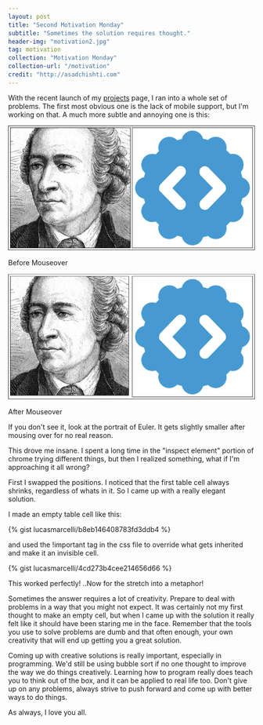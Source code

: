 ```yaml
---
layout: post
title: "Second Motivation Monday"
subtitle: "Sometimes the solution requires thought."
header-img: "motivation2.jpg"
tag: motivation
collection: "Motivation Monday"
collection-url: "/motivation"
credit: "http://asadchishti.com"
---
```


With the recent launch of my [projects](/projects) page, I ran into a whole set of problems. The first most obvious one is the lack of mobile support, but I'm working on that. A much more subtle and annoying one is this:

<div class="img-center">
	<img src="/img/2014Dec/before.png" title="Seriously.">
	<p> Before Mouseover </p>
	<img src="/img/2014Dec/after.png" title="Seriously.">
	<p> After Mouseover </p>
</div>

If you don't see it, look at the portrait of Euler. It gets slightly smaller after mousing over for no real reason. 

This drove me insane. I spent a long time in the "inspect element" portion of chrome trying different things, but then I realized something, what if I'm approaching it all wrong?

First I swapped the positions. I noticed that the first table cell always shrinks, regardless of whats in it. So I came up with a really elegant solution.

I made an empty table cell like this:

{% gist lucasmarcelli/b8eb146408783fd3ddb4 %}

and used the !important tag in the css file to override what gets inherited and make it an invisible cell.

{% gist lucasmarcelli/4cd273b4cee214656d66 %}

This worked perfectly! ..Now for the stretch into a metaphor!

Sometimes the answer requires a lot of creativity. Prepare to deal with problems in a way that you might not expect. It was certainly not my first thought to make an empty cell, but when I came up with the solution it really felt like it should have been staring me in the face. Remember that the tools you use to solve problems are dumb and that often enough, your own creativity that will end up getting you a great solution.

Coming up with creative solutions is really important, especially in programming. We'd still be using bubble sort if no one thought to improve the way we do things creatively. Learning how to program really does teach you to think out of the box, and it can be applied to real life too. Don't give up on any problems, always strive to push forward and come up with better ways to do things.

As always, I love you all. 